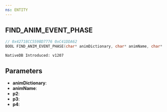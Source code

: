 ```yaml
---
ns: ENTITY
---
```

## FIND_ANIM_EVENT_PHASE

```c
// 0x42718CC559BD7776 0xC41DDA62
BOOL FIND_ANIM_EVENT_PHASE(char* animDictionary, char* animName, char* p2, Any* p3, Any* p4);
```

```
NativeDB Introduced: v1207
```

## Parameters
* **animDictionary**:
* **animName**:
* **p2**:
* **p3**:
* **p4**:
